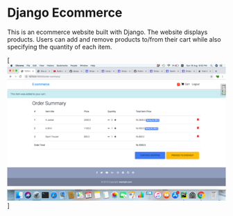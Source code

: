 # Django Ecommerce

This is an ecommerce website built with Django. The website displays products. Users can add and remove products to/from their cart while also specifying the quantity of each item.

[![alt text](thumbnail.png "Logo")]


